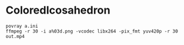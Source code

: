 # ColoredIcosahedron

```
povray a.ini
ffmpeg -r 30 -i a%03d.png -vcodec libx264 -pix_fmt yuv420p -r 30 out.mp4
```
